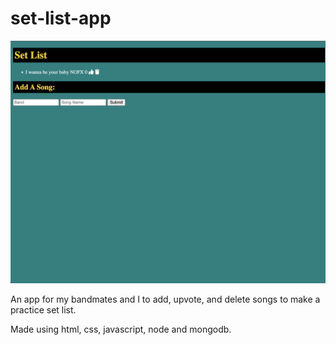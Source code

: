 # set-list-app

![Screenshot](Thrashboisapp.png)

An app for my bandmates and I to add, upvote, and delete songs to make a practice set list.

Made using html, css, javascript, node and mongodb.


